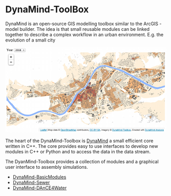 DynaMind-ToolBox
================

DynaMind is an open-source GIS modelling toolbox similar to the ArcGIS - model builder. The idea is that small reusable modules can be linked together to describe a complex workflow in an urban environment. E.g. the evolution of a small city

<a href="http://htmlpreview.github.io/?https://github.com/christianurich/DynaMind-Analysis/blob/master/viewer/viewer.html"><img src="https://github.com/christianurich/DynaMind-Analysis/blob/master/viewer.png" border="0"></a> 

The heart of the DynaMind-Toolbox is [DynaMind](https://github.com/iut-ibk/DynaMind) a small efficient core written in C++. The core provides easy to use interfaces to develop new modules in C++ or Python and to access the data in the data stream. 

The DyanMind-Toolbox provides a collection of modules and a graphical user interface to assembly simulations.

- [DynaMind-BasicModules](https://github.com/iut-ibk/DynaMind-BasicModules )
- [DynaMind-Sewer](https://github.com/iut-ibk/DynaMind-Sewer)
- [DynaMind-DAnCE4Water](https://github.com/christianurich/DynaMind-DAnCE4Water)


